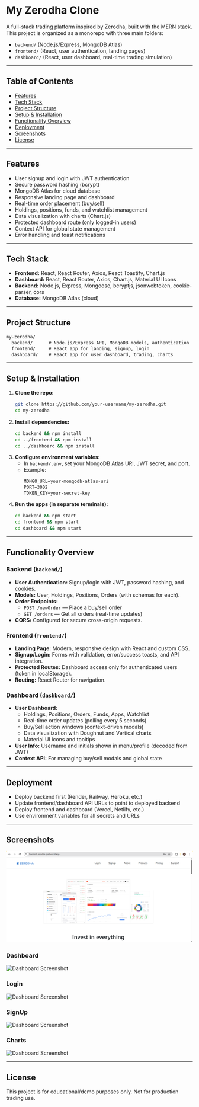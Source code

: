 # My Zerodha Clone

A full-stack trading platform inspired by Zerodha, built with the MERN stack. This project is organized as a monorepo with three main folders:
- `backend/` (Node.js/Express, MongoDB Atlas)
- `frontend/` (React, user authentication, landing pages)
- `dashboard/` (React, user dashboard, real-time trading simulation)

---

## Table of Contents
- [Features](#features)
- [Tech Stack](#tech-stack)
- [Project Structure](#project-structure)
- [Setup & Installation](#setup--installation)
- [Functionality Overview](#functionality-overview)
- [Deployment](#deployment)
- [Screenshots](#screenshots)
- [License](#license)

---

## Features
- User signup and login with JWT authentication
- Secure password hashing (bcrypt)
- MongoDB Atlas for cloud database
- Responsive landing page and dashboard
- Real-time order placement (buy/sell)
- Holdings, positions, funds, and watchlist management
- Data visualization with charts (Chart.js)
- Protected dashboard route (only logged-in users)
- Context API for global state management
- Error handling and toast notifications

---

## Tech Stack
- **Frontend:** React, React Router, Axios, React Toastify, Chart.js
- **Dashboard:** React, React Router, Axios, Chart.js, Material UI Icons
- **Backend:** Node.js, Express, Mongoose, bcryptjs, jsonwebtoken, cookie-parser, cors
- **Database:** MongoDB Atlas (cloud)

---

## Project Structure
```
my-zerodha/
  backend/      # Node.js/Express API, MongoDB models, authentication
  frontend/     # React app for landing, signup, login
  dashboard/    # React app for user dashboard, trading, charts
```

---

## Setup & Installation
1. **Clone the repo:**
   ```sh
   git clone https://github.com/your-username/my-zerodha.git
   cd my-zerodha
   ```
2. **Install dependencies:**
   ```sh
   cd backend && npm install
   cd ../frontend && npm install
   cd ../dashboard && npm install
   ```
3. **Configure environment variables:**
   - In `backend/.env`, set your MongoDB Atlas URI, JWT secret, and port.
   - Example:
     ```
     MONGO_URL=your-mongodb-atlas-uri
     PORT=3002
     TOKEN_KEY=your-secret-key
     ```
4. **Run the apps (in separate terminals):**
   ```sh
   cd backend && npm start
   cd frontend && npm start
   cd dashboard && npm start
   ```

---

## Functionality Overview

### Backend (`backend/`)
- **User Authentication:** Signup/login with JWT, password hashing, and cookies.
- **Models:** User, Holdings, Positions, Orders (with schemas for each).
- **Order Endpoints:**
  - `POST /newOrder` — Place a buy/sell order
  - `GET /orders` — Get all orders (real-time updates)
- **CORS:** Configured for secure cross-origin requests.

### Frontend (`frontend/`)
- **Landing Page:** Modern, responsive design with React and custom CSS.
- **Signup/Login:** Forms with validation, error/success toasts, and API integration.
- **Protected Routes:** Dashboard access only for authenticated users (token in localStorage).
- **Routing:** React Router for navigation.

### Dashboard (`dashboard/`)
- **User Dashboard:**
  - Holdings, Positions, Orders, Funds, Apps, Watchlist
  - Real-time order updates (polling every 5 seconds)
  - Buy/Sell action windows (context-driven modals)
  - Data visualization with Doughnut and Vertical charts
  - Material UI icons and tooltips
- **User Info:** Username and initials shown in menu/profile (decoded from JWT)
- **Context API:** For managing buy/sell modals and global state

---

## Deployment
- Deploy backend first (Render, Railway, Heroku, etc.)
- Update frontend/dashboard API URLs to point to deployed backend
- Deploy frontend and dashboard (Vercel, Netlify, etc.)
- Use environment variables for all secrets and URLs

---

## Screenshots
![Landing Page Screenshot](screenshot/Landing_Page.png)

### Dashboard
![Dashboard Screenshot](screenshots/Dashboard.png)

### Login
![Dashboard Screenshot](screenshots/Login.png)

### SignUp
![Dashboard Screenshot](screenshots/Signup.png)

### Charts
![Dashboard Screenshot](screenshots/Charts.png)

---

## License
This project is for educational/demo purposes only. Not for production trading use.
